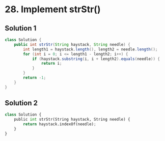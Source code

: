 # 28. Implement strStr()

## Solution 1

```java
class Solution {
    public int strStr(String haystack, String needle) {
        int length1 = haystack.length(), length2 = needle.length();
        for (int i = 0; i <= length1 - length2; i++) {
            if (haystack.substring(i, i + length2).equals(needle)) {
                return i;
            }
        }
        return -1;
    }
}
```

## Solution 2

```python
class Solution {
    public int strStr(String haystack, String needle) {
        return haystack.indexOf(needle);
    }
}
```
